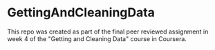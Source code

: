 # GettingAndCleaningData

This repo was created as part of the final peer reviewed assignment in week 4 of the "Getting and Cleaning Data" course in Coursera.
